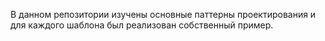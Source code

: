 В данном репозитории изучены основные паттерны проектирования и для каждого шаблона был реализован собственный пример. 
